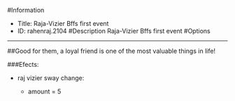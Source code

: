 #Information
 - Title: Raja-Vizier Bffs first event
 - ID: rahenraj.2104
#Description
Raja-Vizier Bffs first event
#Options

___
##Good for them, a loyal friend is one of the most valuable things in life!

###Efects:<ul><li>raj vizier sway change:</li><ul><li>amount = 5</li></ul></ul>
